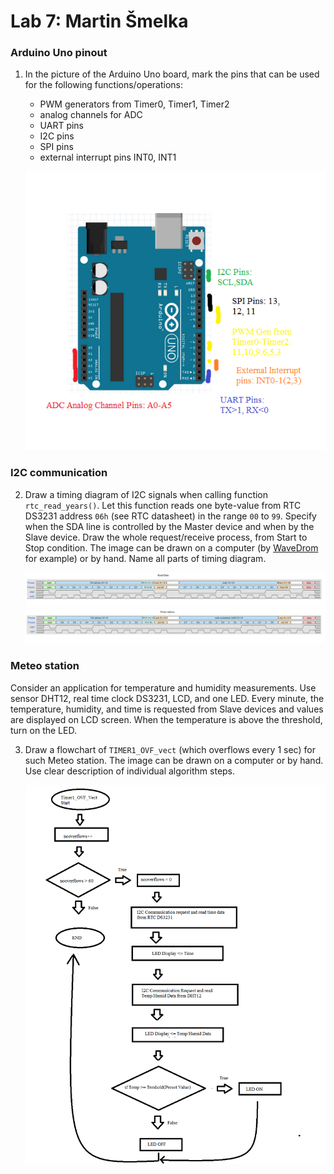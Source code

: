 # Lab 7: Martin Šmelka

### Arduino Uno pinout

1. In the picture of the Arduino Uno board, mark the pins that can be used for the following functions/operations:
   * PWM generators from Timer0, Timer1, Timer2
   * analog channels for ADC
   * UART pins
   * I2C pins
   * SPI pins
   * external interrupt pins INT0, INT1

   ![your figure](https://github.com/MartinSmelka/Digital-Electronics-2-Smelka/blob/main/Labs/Lab_7/lab7-i2c/test/UNO_PINS.png)

### I2C communication

2. Draw a timing diagram of I2C signals when calling function `rtc_read_years()`. Let this function reads one byte-value from RTC DS3231 address `06h` (see RTC datasheet) in the range `00` to `99`. Specify when the SDA line is controlled by the Master device and when by the Slave device. Draw the whole request/receive process, from Start to Stop condition. The image can be drawn on a computer (by [WaveDrom](https://wavedrom.com/) for example) or by hand. Name all parts of timing diagram.

   ![your figure](https://github.com/MartinSmelka/Digital-Electronics-2-Smelka/blob/main/Labs/Lab_7/lab7-i2c/test/Read_Data.png)
   ![your figure](https://github.com/MartinSmelka/Digital-Electronics-2-Smelka/blob/main/Labs/Lab_7/lab7-i2c/test/write_adress.png)

### Meteo station

Consider an application for temperature and humidity measurements. Use sensor DHT12, real time clock DS3231, LCD, and one LED. Every minute, the temperature, humidity, and time is requested from Slave devices and values are displayed on LCD screen. When the temperature is above the threshold, turn on the LED.

3. Draw a flowchart of `TIMER1_OVF_vect` (which overflows every 1&nbsp;sec) for such Meteo station. The image can be drawn on a computer or by hand. Use clear description of individual algorithm steps.

   ![your figure](https://github.com/MartinSmelka/Digital-Electronics-2-Smelka/blob/main/Labs/Lab_7/lab7-i2c/test/Flow_Chart.png)

